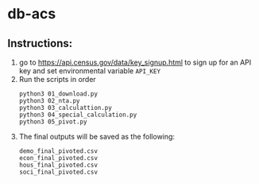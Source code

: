 # db-acs

## Instructions: 
1. go to https://api.census.gov/data/key_signup.html to sign up for an API key and set environmental variable `API_KEY`
2. Run the scripts in order
    ```
    python3 01_download.py
    python3 02_nta.py
    python3 03_calculattion.py
    python3 04_special_calculation.py
    python3 05_pivot.py
    ```
3. The final outputs will be saved as the following: 
    ```
    demo_final_pivoted.csv  
    econ_final_pivoted.csv  
    hous_final_pivoted.csv  
    soci_final_pivoted.csv
    ```